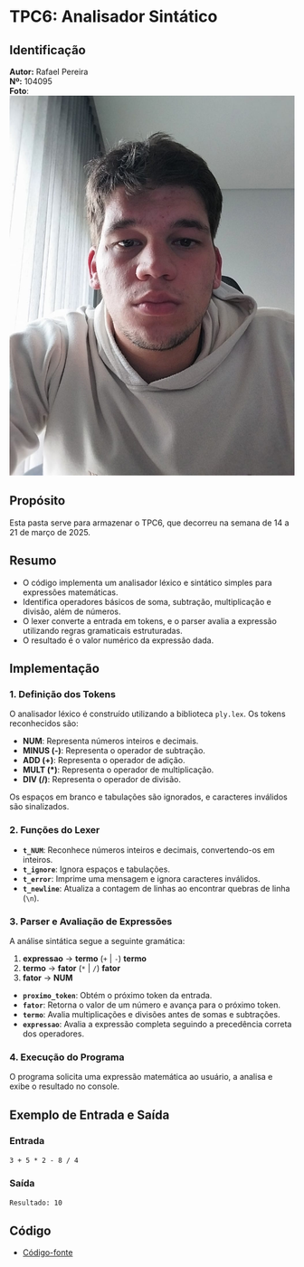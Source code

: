 # TPC6: Analisador Sintático

## Identificação
**Autor:** Rafael Pereira  
**Nº:** 104095  
**Foto**: ![Rafael Pereira](../rafael.jpeg)  

## Propósito
Esta pasta serve para armazenar o TPC6, que decorreu na semana de 14 a 21 de março de 2025.

## Resumo
- O código implementa um analisador léxico e sintático simples para expressões matemáticas.
- Identifica operadores básicos de soma, subtração, multiplicação e divisão, além de números.
- O lexer converte a entrada em tokens, e o parser avalia a expressão utilizando regras gramaticais estruturadas.
- O resultado é o valor numérico da expressão dada.

## Implementação

### 1. Definição dos Tokens
O analisador léxico é construído utilizando a biblioteca `ply.lex`. Os tokens reconhecidos são:
- **NUM**: Representa números inteiros e decimais.
- **MINUS (-)**: Representa o operador de subtração.
- **ADD (+)**: Representa o operador de adição.
- **MULT (*)**: Representa o operador de multiplicação.
- **DIV (/)**: Representa o operador de divisão.

Os espaços em branco e tabulações são ignorados, e caracteres inválidos são sinalizados.

### 2. Funções do Lexer
- **`t_NUM`**: Reconhece números inteiros e decimais, convertendo-os em inteiros.
- **`t_ignore`**: Ignora espaços e tabulações.
- **`t_error`**: Imprime uma mensagem e ignora caracteres inválidos.
- **`t_newline`**: Atualiza a contagem de linhas ao encontrar quebras de linha (`\n`).

### 3. Parser e Avaliação de Expressões
A análise sintática segue a seguinte gramática:
1. **expressao** → **termo** (`+` | `-`) **termo** 
2. **termo** → **fator** (`*` | `/`) **fator** 
3. **fator** → **NUM**

- **`proximo_token`**: Obtém o próximo token da entrada.
- **`fator`**: Retorna o valor de um número e avança para o próximo token.
- **`termo`**: Avalia multiplicações e divisões antes de somas e subtrações.
- **`expressao`**: Avalia a expressão completa seguindo a precedência correta dos operadores.

### 4. Execução do Programa
O programa solicita uma expressão matemática ao usuário, a analisa e exibe o resultado no console.

## Exemplo de Entrada e Saída

### **Entrada**
```plaintext
3 + 5 * 2 - 8 / 4
```

### **Saída**
```plaintext
Resultado: 10
```

## Código
- [Código-fonte](tpc6.py)